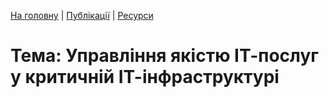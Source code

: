 [На головну](../../index.md) | [Публікації](publications.md) | [Ресурси](resources.md)

# Тема: Управління якістю ІТ-послуг у критичній ІТ-інфраструктурі

